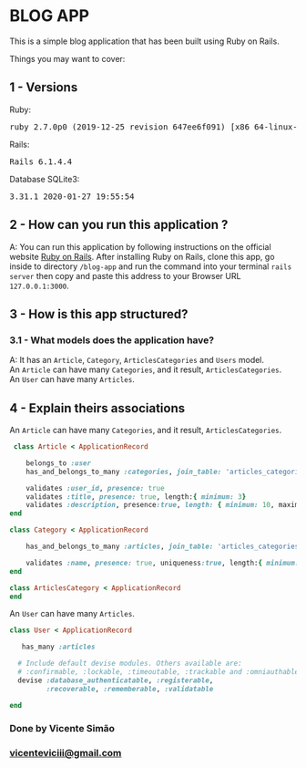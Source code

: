 # BLOG APP

This is a simple blog application that has been built using Ruby on Rails. 

Things you may want to cover:

## 1 - Versions
 Ruby:
<pre>ruby 2.7.0p0 (2019-12-25 revision 647ee6f091) [x86_64-linux-gnu]</pre>

 Rails:
<pre>Rails 6.1.4.4
</pre>

 Database SQLite3:
<pre>3.31.1 2020-01-27 19:55:54</pre>

## 2 - How can you run this application ?
A: You can run this application by following instructions on the official website [Ruby on Rails](https://guides.rubyonrails.org/getting_started.html).
After installing Ruby on Rails, clone this app, go inside to directory `/blog-app` and run the command into your terminal `rails server` then copy and paste this address to your Browser URL `127.0.0.1:3000`.

## 3 - How is this app structured?
### 3.1 - What models does the application have?
 A: It has an `Article`, `Category`, `ArticlesCategories` and `Users` model. <br/>
    An `Article` can have many `Categories`, and it result, `ArticlesCategories`. <br/>
    An `User` can have many `Articles`. <br/>
    
    
 ## 4 - Explain theirs associations

An `Article` can have many `Categories`, and it result, `ArticlesCategories`. <br/>
```ruby
 class Article < ApplicationRecord

	belongs_to :user
	has_and_belongs_to_many :categories, join_table: 'articles_categories'

	validates :user_id, presence: true 
	validates :title, presence: true, length:{ minimum: 3}
	validates :description, presence:true, length: { minimum: 10, maximum:200 }
end
```

```ruby
class Category < ApplicationRecord

	has_and_belongs_to_many :articles, join_table: 'articles_categories'

	validates :name, presence: true, uniqueness:true, length:{ minimum: 3, maximum: 30 }
end
```

```ruby
class ArticlesCategory < ApplicationRecord
end
```


An `User` can have many `Articles`. <br/>
```ruby
class User < ApplicationRecord

   has_many :articles

  # Include default devise modules. Others available are:
  # :confirmable, :lockable, :timeoutable, :trackable and :omniauthable
  devise :database_authenticatable, :registerable,
         :recoverable, :rememberable, :validatable

end
```
### Done by Vicente Simão <br/>
### vicenteviciii@gmail.com

